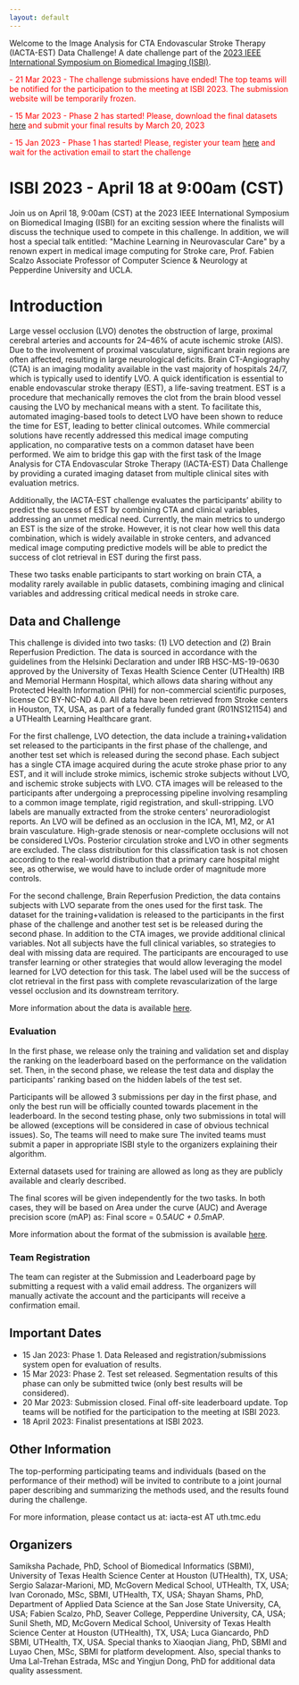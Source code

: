 ```yaml
---
layout: default
---
```


<script type="text/javascript" src="header.js"></script>


Welcome to the Image Analysis for CTA Endovascular Stroke Therapy (IACTA-EST) Data Challenge! A date challenge part of the [2023 IEEE International Symposium on Biomedical Imaging (ISBI)](http://2023.biomedicalimaging.org/en/CHALLENGES.html). 

 

<span style="color:red">- 21 Mar 2023 - The challenge submissions have ended! The top teams will be notified for the participation to the meeting at ISBI 2023. The submission website will be temporarily frozen.</span> <br />

<span style="color:red">- 15 Mar 2023 - Phase 2 has started! Please, download the final datasets [here](./leaderboard) and submit your final results by March 20, 2023</span> <br />

<span style="color:red"> - 15 Jan 2023 - Phase 1 has started! Please, register your team [here](./leaderboard) and wait for the activation email to start the challenge</span>

# ISBI 2023 - April 18 at 9:00am (CST)

Join us on April 18, 9:00am (CST) at the 2023 IEEE International Symposium on Biomedical Imaging (ISBI) for an exciting session where the finalists will discuss the technique used to compete in this challenge. In addition, we will host a special talk entitled: "Machine Learning in Neurovascular Care" by a renown expert in medical image computing for Stroke care, Prof. Fabien Scalzo Associate Professor of Computer Science & Neurology at Pepperdine University and UCLA.

# Introduction

Large vessel occlusion (LVO) denotes the obstruction of large, proximal cerebral arteries and accounts for 24–46% of acute ischemic stroke (AIS). Due to the involvement of proximal vasculature, significant brain regions are often affected, resulting in large neurological deficits. Brain CT-Angiography (CTA) is an imaging modality available in the vast majority of hospitals 24/7, which is typically used to identify LVO. A quick identification is essential to enable endovascular stroke therapy (EST), a life-saving treatment. EST is a procedure that mechanically removes the clot from the brain blood vessel causing the LVO by mechanical means with a stent. To facilitate this, automated imaging-based tools to detect LVO have been shown to reduce the time for EST, leading to better clinical outcomes. While commercial solutions have recently addressed this medical image computing application, no comparative tests on a common dataset have been performed. We aim to bridge this gap with the first task of the Image Analysis for CTA Endovascular Stroke Therapy (IACTA-EST) Data Challenge by providing a curated imaging dataset from multiple clinical sites with evaluation metrics. 

Additionally, the IACTA-EST challenge evaluates the participants’ ability to predict the success of EST by combining CTA and clinical variables, addressing an unmet medical need. Currently, the main metrics to undergo an EST is the size of the stroke. However, it is not clear how well this data combination, which is widely available in stroke centers, and advanced medical image computing predictive models will be able to predict the success of clot retrieval in EST during the first pass. 

These two tasks enable participants to start working on brain CTA, a modality rarely available in public datasets, combining imaging and clinical variables and addressing critical medical needs in stroke care. 

## Data and Challenge

This challenge is divided into two tasks: (1) LVO detection and (2) Brain Reperfusion Prediction. The data is sourced in accordance with the guidelines from the Helsinki Declaration and under IRB HSC-MS-19-0630 approved by the University of Texas Health Science Center (UTHealth) IRB and Memorial Hermann Hospital, which allows data sharing without any Protected Health Information (PHI) for non-commercial scientific purposes, license CC BY-NC-ND 4.0. All data have been retrieved from Stroke centers in Houston, TX, USA, as part of a federally funded grant (R01NS121154) and a UTHealth Learning Healthcare grant. 

For the first challenge, LVO detection, the data include a training+validation set released to the participants in the first phase of the challenge, and another test set which is released during the second phase.  Each subject has a single CTA image acquired during the acute stroke phase prior to any EST, and it will include stroke mimics, ischemic stroke subjects without LVO, and ischemic stroke subjects with LVO. CTA images will be released to the participants after undergoing a preprocessing pipeline involving resampling to a common image template, rigid registration, and skull-stripping. LVO labels are manually extracted from the stroke centers' neuroradiologist reports. An LVO will be defined as an occlusion in the ICA, M1, M2, or A1 brain vasculature. High-grade stenosis or near-complete occlusions will not be considered LVOs. Posterior circulation stroke and LVO in other segments are excluded. The class distribution for this classification task is not chosen according to the real-world distribution that a primary care hospital might see, as otherwise, we would have to include order of magnitude more controls. 

For the second challenge, Brain Reperfusion Prediction, the data contains subjects with LVO separate from the ones used for the first task. The dataset for the training+validation is released to the participants in the first phase of the challenge and another test set is be released during the second phase.  In addition to the CTA images, we provide additional clinical variables. Not all subjects have the full clinical variables, so strategies to deal with missing data are required.  The participants are encouraged to use transfer learning or other strategies that would allow leveraging the model learned for LVO detection for this task. The label used will be the success of clot retrieval in the first pass with complete revascularization of the large vessel occlusion and its downstream territory.

More information about the data is available [here](data-info). 

### Evaluation

 In the first phase, we release only the training and validation set and display the ranking on the leaderboard based on the performance on the validation set. Then, in the second phase, we release the test data and display the participants' ranking based on the hidden labels of the test set. 

Participants will be allowed 3 submissions per day in the first phase, and only the best run will be officially counted towards placement in the leaderboard. In the second testing phase, only two submissions in total will be allowed (exceptions will be considered in case of obvious technical issues). So, The teams will need to make sure The invited teams must submit a paper in appropriate ISBI style to the organizers explaining their algorithm.

External datasets used for training are allowed as long as they are publicly available and clearly described.

The final scores will be given independently for the two tasks. In both cases, they will be based on Area under the curve (AUC) and Average precision score (mAP) as: Final score = 0.5*AUC + 0.5*mAP.

More information about the format of the submission is available [here](data-info). 

### Team Registration
The team can register at the Submission and Leaderboard page by submitting a request with a valid email address. The organizers will manually activate the account and the participants will receive a confirmation email. 

## Important Dates
- 15 Jan 2023: Phase 1. Data Released and registration/submissions system open for evaluation of results. 
- 15 Mar 2023: Phase 2. Test set released. Segmentation results of this phase can only be submitted twice (only best results will be considered).
- 20 Mar 2023: Submission closed. Final off-site leaderboard update. Top teams will be notified for the participation to the meeting at ISBI 2023. 
- 18 April 2023: Finalist presentations at ISBI 2023.

## Other Information

The top-performing participating teams and individuals (based on the performance of their method) will be invited to contribute to a joint journal paper describing and summarizing the methods used, and the results found during the challenge. 

For more information, please contact us at: iacta-est AT uth.tmc.edu 

## Organizers
Samiksha Pachade, PhD, School of Biomedical Informatics (SBMI), University of Texas Health Science Center at Houston (UTHealth), TX, USA; Sergio Salazar-Marioni, MD, McGovern Medical School, UTHealth, TX, USA; Ivan Coronado, MSc, SBMI, UTHealth, TX, USA; Shayan Shams, PhD, Department of Applied Data Science at the San Jose State University, CA, USA; Fabien Scalzo, PhD, Seaver College, Pepperdine University, CA, USA; Sunil Sheth, MD, McGovern Medical School, University of Texas Health Science Center at Houston (UTHealth), TX, USA; Luca Giancardo, PhD SBMI, UTHealth, TX, USA. Special thanks to Xiaoqian Jiang, PhD, SBMI and Luyao Chen, MSc, SBMI for platform development. Also, special thanks to Uma Lal-Trehan Estrada, MSc and Yingjun Dong, PhD for additional data quality assessment. 
